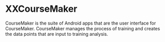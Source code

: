 XXCourseMaker
=============

CourseMaker is the suite of Android apps that are the user interface for CourseMaker. CourseMaker manages the process of training and creates the data points that are input to training analysis. 
